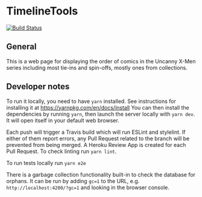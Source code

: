 # TimelineTools
[![Build Status](https://travis-ci.com/SubJunk/TimelineTools.svg?branch=master)](https://travis-ci.org/UniversalMediaServer/UniversalMediaServer)

## General

This is a web page for displaying the order of comics in the Uncanny X-Men series including most tie-ins and spin-offs, mostly ones from collections.

## Developer notes

To run it locally, you need to have `yarn` installed. See instructions for installing it at https://yarnpkg.com/en/docs/install
You can then install the dependencies by running `yarn`, then launch the server locally with `yarn dev`. It will open itself in your default web browser.

Each push will trigger a Travis build which will run ESLint and stylelint. If either of them report errors, any Pull Request related to the branch will be prevented from being merged. A Heroku Review App is created for each Pull Request.  To check linting run `yarn lint`.

To run tests locally run `yarn e2e`

There is a garbage collection functionality built-in to check the database for orphans. It can be run by adding `gc=1` to the URL, e.g. `http://localhost:4200/?gc=1` and looking in the browser console.
